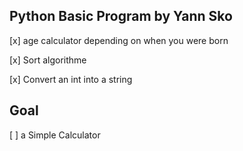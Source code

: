 ## Python Basic Program by Yann Sko

[x] age calculator depending on when you were born

[x] Sort algorithme

[x] Convert an int into a string

## Goal
[ ] a Simple Calculator
